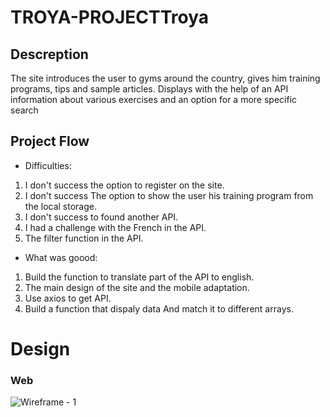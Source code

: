# TROYA-PROJECTTroya
## Descreption
The site introduces the user to gyms around the country, gives him training programs, tips and sample articles. Displays with the help of an API information about various exercises and an option for a more specific search
## Project Flow
* Difficulties:
1. I don't success the option to register on the site.
2. I don't success The option to show the user his training program from the local storage.
3. I don't success to found another API.
4. I had a challenge with the French in the API.
5. The filter function in the API.
* What was goood:
1. Build the function to translate part of the API to english.
2. The main design of the site and the mobile adaptation.
3. Use axios to get API.
4. Build a function that dispaly data And match it to different arrays.

# Design

### Web 
![Wireframe - 1](./JS-finalproject/screenshots/fiveMobile.png)
